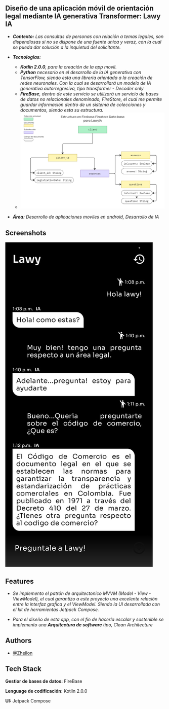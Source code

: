 ## Diseño de una aplicación móvil de orientación legal mediante IA generativa Transformer: Lawy IA

- ****Contexto:***  Las consultas de personas con relación a temas legales, son dispendiosas si no se dispone de una fuente unica y veraz, con la cual se pueda dar solución a la inquietud del solicitante.*

- ***Tecnologias:***
  - ****Kotlin 2.0.0***, para la creación de la app movil.*
  - ****Python*** necesario en el desarrollo de la IA generativa con TensorFlow, siendo esta una libreria orientada a la creación de redes neuronales. Con la cual se desarrollará un modelo de IA generativa autorregresiva, tipo transformer - Decoder only*
  - ****FireBase***, dentro de este servicio se utilizará un servicio de bases de datos no relacionales denominado, FireStore, el cual me permite guardar información dentro de un sistema de colecciones y documentos, siendo esta su estructura.*
  - ![image](app/assets/lawy_db_info.jpg)
- ****Área:*** Desarrollo de aplicaciones moviles en android, Desarrollo de IA* 

## Screenshots

![App ScreenShot](app/assets/preview_1.jpg)


## Features

- *Se implemento el patrón de arquitectonico MVVM (Model - View - ViewModel), el cual garantizo a este proyecto una excelente relación entre la interfaz grafica y el ViewModel. Siendo la UI desarrollada con el kit de herramientas Jetpack Compose.*

- *Para el diseño de esta app, con el fin de hacerla escalar y sostenible se implemento una ***Arquitectura de software*** tipo, Clean Architecture* 

## Authors

- [@Zheilon](https://www.github.com/Zheilon)


## Tech Stack

**Gestior de bases de datos:** FireBase

**Lenguage de codificación:** Kotlin 2.0.0

**UI:** Jetpack Compose